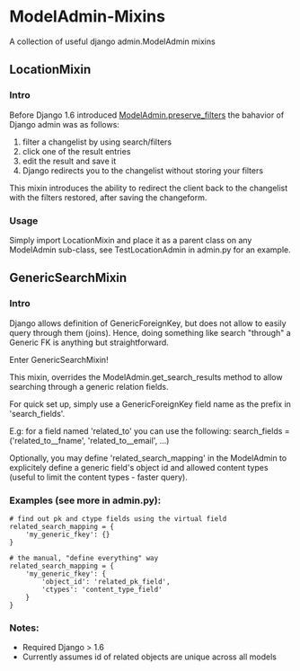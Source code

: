 ModelAdmin-Mixins
=================

A collection of useful django admin.ModelAdmin mixins

## LocationMixin

### Intro
Before Django 1.6 introduced [ModelAdmin.preserve_filters][1] the bahavior
of Django admin was as follows:

1. filter a changelist by using search/filters
2. click one of the result entries
3. edit the result and save it
4. Django redirects you to the changelist without storing your filters

This mixin introduces the ability to redirect the client back to the changelist
with the filters restored, after saving the changeform.

### Usage
Simply import LocationMixin and place it as a parent class on any ModelAdmin sub-class, see TestLocationAdmin in admin.py for an example.

## GenericSearchMixin

### Intro
Django allows definition of GenericForeignKey, but does not allow to easily query through them (joins). Hence, doing something like search "through" a Generic FK is anything but straightforward.

Enter GenericSearchMixin!

This mixin, overrides the ModelAdmin.get_search_results method to allow searching through a generic relation fields.

For quick set up, simply use a GenericForeignKey field name as the prefix
in 'search_fields'.

E.g: for a field named 'related_to' you can use the following:
search_fields = ('related_to__fname', 'related_to__email', ...)

Optionally, you may define 'related_search_mapping' in the ModelAdmin
to explicitely define a generic field's object id and allowed content types
(useful to limit the content types - faster query).

### Examples (see more in admin.py):

    # find out pk and ctype fields using the virtual field
    related_search_mapping = {
        'my_generic_fkey': {} 
    }

    # the manual, "define everything" way
    related_search_mapping = {
        'my_generic_fkey': {
            'object_id': 'related_pk_field',
            'ctypes': 'content_type_field'
        } 
    }

### Notes:
* Required Django > 1.6
* Currently assumes id of related objects are unique across all models

[1]: https://docs.djangoproject.com/en/1.6/ref/contrib/admin/#django.contrib.admin.ModelAdmin.preserve_filters
